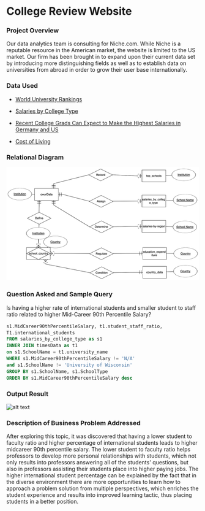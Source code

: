 # College Review Website

### Project Overview
Our data analytics team is consulting for Niche.com.  While Niche is a reputable resource in the American market, the website is limited to the US market. Our firm has been brought in to expand upon their current data set by introducing more distinguishing fields as well as to establish data on universities from abroad in order to grow their user base internationally. 

### Data Used

- [World University Rankings](https://www.kaggle.com/mylesoneill/world-university-rankings?select=cwurData.csv)

- [Salaries by College Type](https://www.kaggle.com/wsj/college-salaries?select=salaries-by-college-type.csv)


- [Recent College Grads Can Expect to Make the Highest Salaries in Germany and US](https://www.kornferry.com/about-us/press/Recent-College-Grads-Can-Expect-to-Make-the-Highest-Salaries-in-Germany-and-U.S)

- [Cost of Living](https://www.expatistan.com/cost-of-living/country/ranking)


### Relational Diagram
![alt text](images/ERD.png)

### Question Asked and Sample Query

Is having a higher rate of international students and smaller student to staff ratio related to higher Mid-Career 90th Percentile Salary?

```sql SELECT s1.SchoolName, s1.SchoolType,
s1.MidCareer90thPercentileSalary, t1.student_staff_ratio,
T1.international_students
FROM salaries_by_college_type as s1
INNER JOIN timesData as t1
on s1.SchoolName = t1.university_name
WHERE s1.MidCareer90thPercentileSalary != 'N/A' 
and s1.SchoolName != 'University of Wisconsin'
GROUP BY s1.SchoolName, s1.SchoolType
ORDER BY s1.MidCareer90thPercentileSalary desc
```
### Output Result
![alt text](InternationalPop.png)

### Description of Business Problem Addressed
After exploring this topic, it was discovered that having a lower student to faculty ratio and higher percentage of international students leads to higher midcareer 90th percentile salary. The lower student to faculty ratio helps professors to develop more personal relationships with students, which not only results into professors answering all of the students' questions, but also in professors assisting their students place into higher paying jobs. The higher international student percentage can be explained by the fact that in the diverse environment there are more opportunities to learn how to approach a problem solution from multiple perspectives, which enriches the student experience and results into improved learning tactic, thus placing students in a better position.
